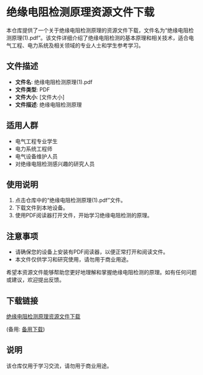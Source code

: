 # 绝缘电阻检测原理资源文件下载

本仓库提供了一个关于绝缘电阻检测原理的资源文件下载，文件名为“绝缘电阻检测原理(1).pdf”。该文件详细介绍了绝缘电阻检测的基本原理和相关技术，适合电气工程、电力系统及相关领域的专业人士和学生参考学习。

## 文件描述

- **文件名**: 绝缘电阻检测原理(1).pdf
- **文件类型**: PDF
- **文件大小**: [文件大小]
- **文件描述**: 绝缘电阻检测原理

## 适用人群

- 电气工程专业学生
- 电力系统工程师
- 电气设备维护人员
- 对绝缘电阻检测感兴趣的研究人员

## 使用说明

1. 点击仓库中的“绝缘电阻检测原理(1).pdf”文件。
2. 下载文件到本地设备。
3. 使用PDF阅读器打开文件，开始学习绝缘电阻检测的原理。

## 注意事项

- 请确保您的设备上安装有PDF阅读器，以便正常打开和阅读文件。
- 本文件仅供学习和研究使用，请勿用于商业用途。

希望本资源文件能够帮助您更好地理解和掌握绝缘电阻检测的原理。如有任何问题或建议，欢迎提出反馈。

## 下载链接
[绝缘电阻检测原理资源文件下载](https://pan.quark.cn/s/93a7987c05ae) 

(备用: [备用下载](https://pan.baidu.com/s/1_TpMP964LvUXeciuNzbRFw?pwd=1234))

## 说明

该仓库仅用于学习交流，请勿用于商业用途。
